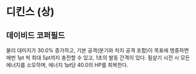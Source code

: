 # 디킨스 (상)

## 데이비드 코퍼필드

물리 대미지가 30.0% 증가하고, 기본 공격(분기와 차지 공격 포함)이 목표에 명중하면 매번 1pt 씩 최대 5pt까지 충전할 수 있고, 1초의 발동 간격이 있다. 필살기 시전 시 모든 에너지를 소모하며, 에너지 1pt당 40.0의 HP를 회복한다.
